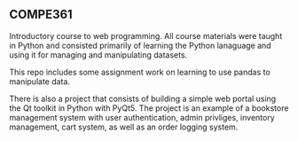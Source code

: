 ## COMPE361

Introductory course to web programming. All course materials were taught in Python and consisted primarily of learning the Python lanaguage and using it for managing and manipulating datasets.

This repo includes some assignment work on learning to use pandas to manipulate data.

There is also a project that consists of building a simple web portal using the Qt toolkit in Python with PyQt5. The project is an example of a bookstore management system with user authentication, admin privliges, inventory management, cart system, as well as an order logging system.
